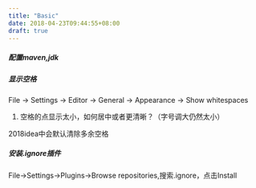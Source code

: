 ```yaml
---
title: "Basic"
date: 2018-04-23T09:44:55+08:00
draft: true
---
```


##### 配置maven,jdk

##### 显示空格
File -> Settings -> Editor -> General -> Appearance -> Show whitespaces
1. 空格的点显示太小，如何居中或者更清晰？（字号调大仍然太小）

2018idea中会默认清除多余空格

##### 安装.ignore插件
File->Settings->Plugins->Browse repositories,搜索.ignore，点击Install




